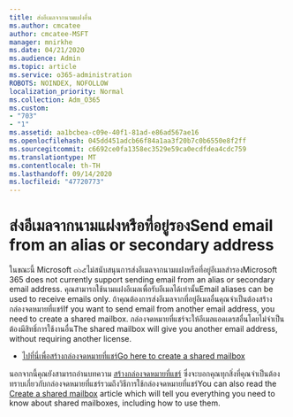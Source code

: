 ```yaml
---
title: ส่งอีเมลจากนามแฝงอื่น
ms.author: cmcatee
author: cmcatee-MSFT
manager: mnirkhe
ms.date: 04/21/2020
ms.audience: Admin
ms.topic: article
ms.service: o365-administration
ROBOTS: NOINDEX, NOFOLLOW
localization_priority: Normal
ms.collection: Adm_O365
ms.custom:
- "703"
- "1"
ms.assetid: aa1bcbea-c09e-40f1-81ad-e86ad567ae16
ms.openlocfilehash: 045dd451adcb66f84a1aa3f20b7c0b6550e8f2ff
ms.sourcegitcommit: c6692ce0fa1358ec3529e59ca0ecdfdea4cdc759
ms.translationtype: MT
ms.contentlocale: th-TH
ms.lasthandoff: 09/14/2020
ms.locfileid: "47720773"
---
```

# <a name="send-email-from-an-alias-or-secondary-address"></a><span data-ttu-id="df539-102">ส่งอีเมลจากนามแฝงหรือที่อยู่รอง</span><span class="sxs-lookup"><span data-stu-id="df539-102">Send email from an alias or secondary address</span></span>

<span data-ttu-id="df539-103">ในขณะนี้ Microsoft ๓๖๕ไม่สนับสนุนการส่งอีเมลจากนามแฝงหรือที่อยู่อีเมลสำรอง</span><span class="sxs-lookup"><span data-stu-id="df539-103">Microsoft 365 does not currently support sending email from an alias or secondary email address.</span></span> <span data-ttu-id="df539-104">คุณสามารถใช้นามแฝงอีเมลเพื่อรับอีเมลได้เท่านั้น</span><span class="sxs-lookup"><span data-stu-id="df539-104">Email aliases can be used to receive emails only.</span></span> <span data-ttu-id="df539-105">ถ้าคุณต้องการส่งอีเมลจากที่อยู่อีเมลอื่นคุณจำเป็นต้องสร้างกล่องจดหมายที่แชร์</span><span class="sxs-lookup"><span data-stu-id="df539-105">If you want to send email from another email address, you need to create a shared mailbox.</span></span> <span data-ttu-id="df539-106">กล่องจดหมายที่แชร์จะให้อีเมลแอดเดรสอื่นโดยไม่จำเป็นต้องมีสิทธิ์การใช้งานอื่น</span><span class="sxs-lookup"><span data-stu-id="df539-106">The shared mailbox will give you another email address, without requiring another license.</span></span>
  
- [<span data-ttu-id="df539-107">ไปที่นี่เพื่อสร้างกล่องจดหมายที่แชร์</span><span class="sxs-lookup"><span data-stu-id="df539-107">Go here to create a shared mailbox</span></span>](https://portal.office.com/AdminPortal/Home#/AssistedGuide/addemailoptions)

<span data-ttu-id="df539-108">นอกจากนี้คุณยังสามารถอ่านบทความ [สร้างกล่องจดหมายที่แชร์](https://docs.microsoft.com/microsoft-365/admin/email/create-a-shared-mailbox) ซึ่งจะบอกคุณทุกสิ่งที่คุณจำเป็นต้องทราบเกี่ยวกับกล่องจดหมายที่แชร์รวมถึงวิธีการใช้กล่องจดหมายที่แชร์</span><span class="sxs-lookup"><span data-stu-id="df539-108">You can also read the [Create a shared mailbox](https://docs.microsoft.com/microsoft-365/admin/email/create-a-shared-mailbox) article which will tell you everything you need to know about shared mailboxes, including how to use them.</span></span>